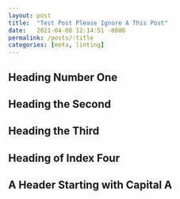 ```yaml
---
layout: post
title:  "Test Post Please Ignore A This Post"
date:   2021-04-08 12:14:51 -0800
permalink: /posts/:title
categories: [meta, linting]
---
```


## Heading Number One

## Heading the Second

## Heading the Third

## Heading of Index Four

<!-- markdownlint-disable CMD004 -->
## A Header Starting with Capital A
<!-- markdownlint-enable CMD004 -->
